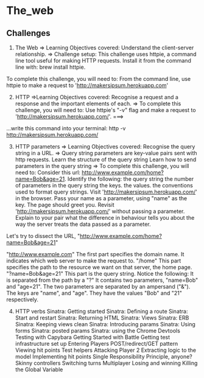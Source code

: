 # The_web
Challenges
---------------

1. The Web
=> Learning Objectives covered:
Understand the client-server relationship.
=> Challenge setup:
This challenge uses httpie, a command line tool useful for making HTTP requests. Install it from the command line with: brew install httpie.

To complete this challenge, you will need to:
 From the command line, use httpie to make a request to 'http://makersipsum.herokuapp.com'


2. HTTP
=>Learning Objectives covered:
Recognise a request and a response and the important elements of each.
=> To complete this challenge, you will need to:
 Use httpie's "-v" flag and make a request to 'http://makersipsum.herokuapp.com/'. ===>

 ...write this command into your terminal: http -v http://makersipsum.herokuapp.com/

3. HTTP parameters
=> Learning Objectives covered:
Recognise the query string in a URL.
=> Query string parameters are key-value pairs sent with http requests.
Learn the structure of the query string
Learn how to send parameters in the query string
=> To complete this challenge, you will need to:
 Consider this url: http://www.example.com/home?name=Bob&age=21. Identify the following:
the query string
the number of parameters in the query string
the keys.
the values.
the conventions used to format query strings.
 Visit 'http://makersipsum.herokuapp.com/' in the browser. Pass your name as a parameter, using "name" as the key. The page should greet you.
 Revisit 'http://makersipsum.herokuapp.com/' without passing a parameter. Explain to your pair what the difference in behaviour tells you about the way the server treats the data passed as a parameter.

 Let's try to dissect the URL, "http://www.example.com/home?name=Bob&age=21"

"http://www.example.com" The first part specifies the domain name. It indicates which web server to make the request to.
"/home" This part specifies the path to the resource we want on that server, the home page.
"?name=Bob&age=21" This part is the query string. Notice the following:
It is separated from the path by a "?"
It contains two parameters, "name=Bob" and "age=21".
The two parameters are separated by an ampersand ("&").
The keys are "name", and "age". They have the values "Bob" and "21" respectively.

4. HTTP verbs
Sinatra: Getting started
Sinatra: Defining a route
Sinatra: Start and restart
Sinatra: Returning HTML
Sinatra: Views
Sinatra: ERB
Sinatra: Keeping views clean
Sinatra: Introducing params
Sinatra: Using forms
Sinatra: posted params
Sinatra: using the Chrome Devtools
Testing with Capybara
Getting Started with Battle
Getting test infrastructure set up
Entering Players
POST/redirect/GET pattern
Viewing hit points
Test helpers
Attacking Player 2
Extracting logic to the model
Implementing hit points
Single Responsibility Principle, anyone?
Skinny controllers
Switching turns
Multiplayer
Losing and winning
Killing the Global Variable